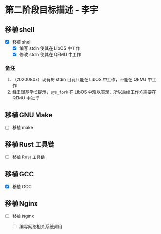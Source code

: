 # 第二阶段目标描述 - 李宇

## 移植 shell

- [x] 移植 shell
  - [x] 编写 stdin 使其在 LibOS 中工作
  - [x] 修改 stdin 使其在 QEMU 中工作

### 备注

1. （20200808）现有的 stdin 目前只能在 LibOS 中工作，不能在 QEMU 中工作
2. 经王润基学长提示，`sys_fork` 在 LibOS 中难以实现，所以后续工作均需要在 QEMU 中进行

## 移植 GNU Make

- [ ] 移植 make

## 移植 Rust 工具链

- [ ] 移植 Rust 工具链

## 移植 GCC

- [x] 移植 GCC

## 移植 Nginx

- [ ] 移植 Nginx
  - [ ] 编写网络相关系统调用

